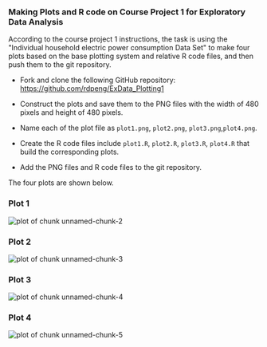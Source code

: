 ### Making Plots and R code on Course Project 1 for Exploratory Data Analysis

According to the course project 1 instructions, the task is using the 
"Individual household electric power consumption Data Set" to make
four plots based on the base plotting system and relative R code files, 
and then push them to the git repository.

* Fork and clone the following GitHub repository: 
https://github.com/rdpeng/ExData_Plotting1

* Construct the plots and save them to the PNG files with the width of 480
pixels and height of 480 pixels.

* Name each of the plot file as `plot1.png`, `plot2.png`, `plot3.png`,`plot4.png`.

* Create the R code files include `plot1.R`, `plot2.R`, `plot3.R`, 
`plot4.R` that build the corresponding plots.

* Add the PNG files and R code files to the git repository.


The four plots are shown below. 

### Plot 1


![plot of chunk unnamed-chunk-2](figure/unnamed-chunk-2.png) 


### Plot 2

![plot of chunk unnamed-chunk-3](figure/unnamed-chunk-3.png) 


### Plot 3

![plot of chunk unnamed-chunk-4](figure/unnamed-chunk-4.png) 


### Plot 4

![plot of chunk unnamed-chunk-5](figure/unnamed-chunk-5.png) 

